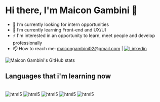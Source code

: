 # Hi there, I'm Maicon Gambini 👋
- 🔭 I’m currently looking for intern opportunities
- 🌱 I’m currently learning Front-end and UX/UI 
- ⚡ I'm interested in an opportunity to learn, meet people and develop professionally
- 📫 How to reach me: maicongambini02@gmail.com | [![Linkedin](https://img.shields.io/badge/LinkedIn-0077B5?style=for-the-badge&logo=linkedin&logoColor=white)](https://www.linkedin.com/in/maicongambini/)

![Maicon Gambini's GitHub stats](https://github-readme-stats.vercel.app/api?username=MaiconGambini&show_icons=true&theme=dracula)

## Languages that i'm learning now

<div style="display: inline_block"><br/>
 <img align="center" alt="html5" src="https://img.shields.io/badge/Linux-FCC624?style=for-the-badge&logo=linux&logoColor=black" />
   <img align="center" alt="html5" src="https://img.shields.io/badge/HTML5-E34F26?style=for-the-badge&logo=html5&logoColor=white" />
   <img align="center" alt="html5" src="https://img.shields.io/badge/CSS3-1572B6?style=for-the-badge&logo=css3&logoColor=white" />
   <img align="center" alt="html5" src="https://img.shields.io/badge/JavaScript-F7DF1E?style=for-the-badge&logo=javascript&logoColor=black" />
   <img align="center" alt="html5" src="https://img.shields.io/badge/React-20232A?style=for-the-badge&logo=react&logoColor=61DAFB" />
</div>
